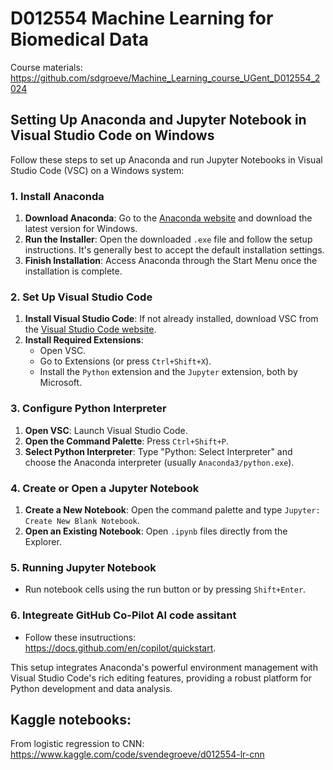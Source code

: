 # D012554 Machine Learning for Biomedical Data

Course materials: https://github.com/sdgroeve/Machine_Learning_course_UGent_D012554_2024

## Setting Up Anaconda and Jupyter Notebook in Visual Studio Code on Windows

Follow these steps to set up Anaconda and run Jupyter Notebooks in Visual Studio Code (VSC) on a Windows system:

### 1. Install Anaconda

1. **Download Anaconda**: Go to the [Anaconda website](https://www.anaconda.com/products/individual) and download the latest version for Windows.
2. **Run the Installer**: Open the downloaded `.exe` file and follow the setup instructions. It's generally best to accept the default installation settings.
3. **Finish Installation**: Access Anaconda through the Start Menu once the installation is complete.

### 2. Set Up Visual Studio Code

1. **Install Visual Studio Code**: If not already installed, download VSC from the [Visual Studio Code website](https://code.visualstudio.com/).
2. **Install Required Extensions**:
   - Open VSC.
   - Go to Extensions (or press `Ctrl+Shift+X`).
   - Install the `Python` extension and the `Jupyter` extension, both by Microsoft.

### 3. Configure Python Interpreter

1. **Open VSC**: Launch Visual Studio Code.
2. **Open the Command Palette**: Press `Ctrl+Shift+P`.
3. **Select Python Interpreter**: Type "Python: Select Interpreter" and choose the Anaconda interpreter (usually `Anaconda3/python.exe`).

### 4. Create or Open a Jupyter Notebook

1. **Create a New Notebook**: Open the command palette and type `Jupyter: Create New Blank Notebook`.
2. **Open an Existing Notebook**: Open `.ipynb` files directly from the Explorer.

### 5. Running Jupyter Notebook

- Run notebook cells using the run button or by pressing `Shift+Enter`.

### 6. Integreate GitHub Co-Pilot AI code assitant

- Follow these insutructions: https://docs.github.com/en/copilot/quickstart.

This setup integrates Anaconda's powerful environment management with Visual Studio Code's rich editing features, providing a robust platform for Python development and data analysis.

## Kaggle notebooks:

From logistic regression to CNN: https://www.kaggle.com/code/svendegroeve/d012554-lr-cnn
